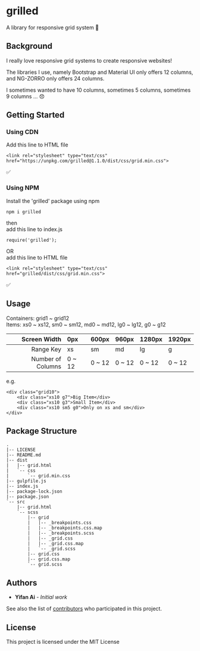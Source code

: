 # grilled

A library for responsive grid system 🏁

## Background

I really love responsive grid systems to create responsive websites!

The libraries I use, namely Bootstrap and Material UI only offers 12 columns, and NG-ZORRO only offers 24 columns.

I sometimes wanted to have 10 columns, sometimes 5 columns, sometimes 9 columns ... 😞

## Getting Started

### Using CDN

Add this line to HTML file

```
<link rel="stylesheet" type="text/css" href="https://unpkg.com/grilled@1.1.0/dist/css/grid.min.css">
```

✅

### Using NPM

Install the 'grilled' package using npm

```
npm i grilled
```

then \
add this line to index.js

```
require('grilled');
```

OR \
add this line to HTML file

```
<link rel="stylesheet" type="text/css" href="grilled/dist/css/grid.min.css">
```

✅

## Usage

Containers: grid1 ~ grid12 \
Items: xs0 ~ xs12, sm0 ~ sm12, md0 ~ md12, lg0 ~ lg12, g0 ~ g12

| Screen Width    |0px   |600px |960px |1280px |1920px |
|----------------:|:-----|:---- |:-----|:------|:------|
|Range Key        |xs    |sm    |md    |lg     |g      |
|Number of Columns|0 ~ 12|0 ~ 12|0 ~ 12|0 ~ 12 |0 ~ 12 |

e.g.

```
<div class="grid10">
    <div class="xs10 g7">Big Item</div>
    <div class="xs10 g3">Small Item</div>
    <div class="xs10 sm5 g0">Only on xs and sm</div>
</div>
```

## Package Structure

```
.
|-- LICENSE
|-- README.md
|-- dist
|   |-- grid.html
|   `-- css
|       `-- grid.min.css
|-- gulpfile.js
|-- index.js
|-- package-lock.json
|-- package.json
`-- src
    |-- grid.html
    `-- scss
        |-- grid
        |   |-- _breakpoints.css
        |   |-- _breakpoints.css.map
        |   |-- _breakpoints.scss
        |   |-- _grid.css
        |   |-- _grid.css.map
        |   `-- _grid.scss
        |-- grid.css
        |-- grid.css.map
        `-- grid.scss
```

## Authors

* **Yifan Ai** - *Initial work*

See also the list of [contributors](https://github.com/yifaneye/grilled/graphs/contributors) who participated in this project.

## License

This project is licensed under the MIT License
